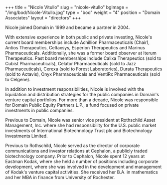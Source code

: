 +++
title = "Nicole Vitullo"
slug = "nicole-vitullo"
bgImage = "/img/bod/Nicole-Vitullo.jpg"
type = "bod"
weight = "4"
position = "Domain Associates"
layout = "directors"
+++


Nicole joined Domain in 1999 and became a partner in 2004.  

With extensive experience in both public and private investing, Nicole's current board memberships include Achillion Pharmaceuticals (Chair), Antios Therapeutics, Celtaxsys, Esperion Therapeutics and Marinus Pharmaceuticals.  Additionally, she was a former board observer at Iterum Therapeutics.  Past board memberships include Calixa Therapeutics (sold to Cubist Pharmaceuticals), Celator Pharmaceuticals (sold to Jazz Pharmaceuticals), Cerexa (sold to Forest Laboratories), Durata Therapeutics (sold to Actavis), Onyx Pharmaceuticals and VentiRx Pharmaceuticals (sold to Celgene). 

In addition to investment responsibilities, Nicole is involved with the liquidation and distribution strategies for the public companies in Domain's venture capital portfolios. For more than a decade, Nicole was responsible for Domain Public Equity Partners L.P., a fund focused on private investments in public companies. 

Previous to Domain, Nicole was senior vice president at Rothschild Asset Management, Inc. where she had responsibility for the U.S. public market investments of International Biotechnology Trust plc and Biotechnology Investments Limited. 

Previous to Rothschild, Nicole served as the director of corporate communications and investor relations at Cephalon, a publicly traded biotechnology company.  Prior to Cephalon, Nicole spent 12 years at Eastman Kodak, where she held a number of positions including corporate development, where she was involved in the development and management of Kodak's venture capital activities.  She received her B.A. in mathematics and her MBA in finance from University of Rochester.